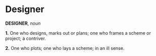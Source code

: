 # Designer

**DESIGNER**, _noun_

**1.** One who designs, marks out or plans; one who frames a scheme or project; a contriver.

**2.** One who plots; one who lays a scheme; in an ill sense.
